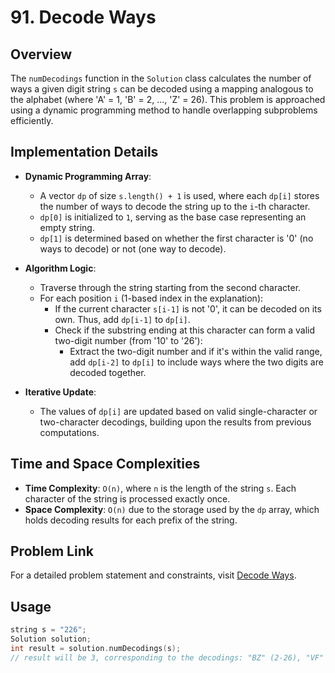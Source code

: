 # 91. Decode Ways

## Overview
The `numDecodings` function in the `Solution` class calculates the number of ways a given digit string `s` can be decoded using a mapping analogous to the alphabet (where 'A' = 1, 'B' = 2, ..., 'Z' = 26). This problem is approached using a dynamic programming method to handle overlapping subproblems efficiently.

## Implementation Details
- **Dynamic Programming Array**:
  - A vector `dp` of size `s.length() + 1` is used, where each `dp[i]` stores the number of ways to decode the string up to the `i`-th character.
  - `dp[0]` is initialized to `1`, serving as the base case representing an empty string.
  - `dp[1]` is determined based on whether the first character is '0' (no ways to decode) or not (one way to decode).

- **Algorithm Logic**:
  - Traverse through the string starting from the second character.
  - For each position `i` (1-based index in the explanation):
    - If the current character `s[i-1]` is not '0', it can be decoded on its own. Thus, add `dp[i-1]` to `dp[i]`.
    - Check if the substring ending at this character can form a valid two-digit number (from '10' to '26'):
      - Extract the two-digit number and if it's within the valid range, add `dp[i-2]` to `dp[i]` to include ways where the two digits are decoded together.
- **Iterative Update**:
  - The values of `dp[i]` are updated based on valid single-character or two-character decodings, building upon the results from previous computations.

## Time and Space Complexities
- **Time Complexity**: `O(n)`, where `n` is the length of the string `s`. Each character of the string is processed exactly once.
- **Space Complexity**: `O(n)` due to the storage used by the `dp` array, which holds decoding results for each prefix of the string.

## Problem Link
For a detailed problem statement and constraints, visit [Decode Ways](https://leetcode.com/problems/decode-ways/).

## Usage
```cpp
string s = "226";
Solution solution;
int result = solution.numDecodings(s);
// result will be 3, corresponding to the decodings: "BZ" (2-26), "VF" (22-6), and "BBF" (2-2-6).
